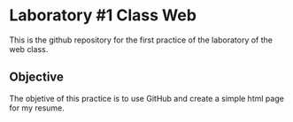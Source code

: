 # Laboratory #1 Class Web
This is the github repository for the first practice of the laboratory of the web class.

## Objective
The objetive of this practice is to use GitHub and create a simple html page for my resume.
